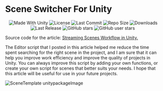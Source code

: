 # Scene Switcher For Unity

 <p align="center">
  <a>
    <img alt="Made With Unity" src="https://img.shields.io/badge/made%20with-Unity-57b9d3.svg?logo=Unity">
  </a>
  <a>
    <img alt="License" src="https://img.shields.io/github/license/RimuruDev/SceneSwitcherForUnity?logo=github">
  </a>
  <a>
    <img alt="Last Commit" src="https://img.shields.io/github/last-commit/RimuruDev/SceneSwitcherForUnity?logo=Mapbox&color=orange">
  </a>
  <a>
    <img alt="Repo Size" src="https://img.shields.io/github/repo-size/RimuruDev/SceneSwitcherForUnity?logo=VirtualBox">
  </a>
  <a>
    <img alt="Downloads" src="https://img.shields.io/github/downloads/RimuruDev/SceneSwitcherForUnity/total?color=brightgreen">
  </a>
  <a>
    <img alt="Last Release" src="https://img.shields.io/github/v/release/RimuruDev/SceneSwitcherForUnity?include_prereleases&logo=Dropbox&color=yellow">
  </a>
  <a>
    <img alt="GitHub stars" src="https://img.shields.io/github/stars/RimuruDev/SceneSwitcherForUnity?branch=main&label=Stars&logo=GitHub&logoColor=ffffff&labelColor=282828&color=informational&style=flat">
  </a>
  <a>
    <img alt="GitHub user stars" src="https://img.shields.io/github/stars/RimuruDev?affiliations=OWNER&branch=main&label=User%20Stars&logo=GitHub&logoColor=ffffff&labelColor=282828&color=informational&style=flat">
  </a>
 <a>
    <img alt="" src="https://img.shields.io/github/watchers/RimuruDev/SceneSwitcherForUnity?style=flat">
  </a>
</p>

Source code for the article: [Streaming Scenes Workflow in Unity.](https://www.linkedin.com/pulse/streamlining-scenes-workflow-unity-%25D1%2580%25D0%25B8%25D0%25BC%25D1%2583%25D1%2580%25D1%2583-%25D1%2582%25D0%25B5%25D0%25BC%25D0%25BF%25D0%25B5%25D1%2581%25D1%2582)

The Editor script that I posted in this article helped me reduce the time spent searching for the right scene in the project, and I am sure that it can help you improve work efficiency and improve the quality of projects in Unity. You can always improve this script by adding your own functions, or create your own script for scenes that better suits your needs. I hope that this article will be useful for use in your future projects.

![SceneTemplate unitypackageImage](https://user-images.githubusercontent.com/85500556/224561642-a4ad4ed1-7939-492b-b4d2-5a21b523f5e3.png)

